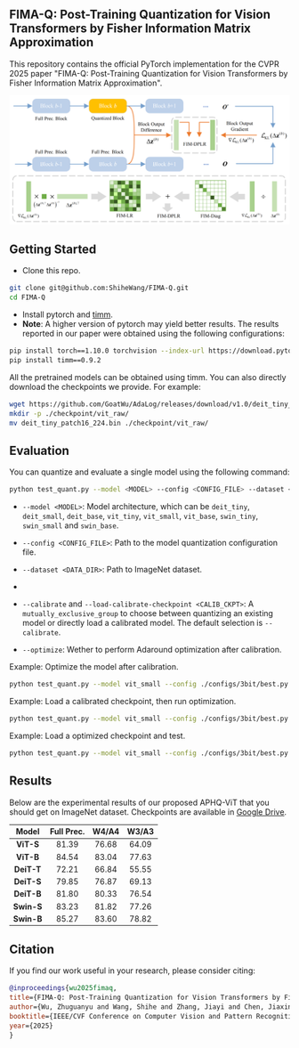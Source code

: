 ## FIMA-Q: Post-Training Quantization for Vision Transformers by Fisher Information Matrix Approximation

This repository contains the official PyTorch implementation for the CVPR 2025 paper "FIMA-Q: Post-Training Quantization for Vision Transformers by Fisher Information Matrix Approximation".

![overview](./assets/main_fig.png)

## Getting Started

- Clone this repo.

```bash
git clone git@github.com:ShiheWang/FIMA-Q.git
cd FIMA-Q
```

- Install pytorch and [timm](https://github.com/huggingface/pytorch-image-models/tree/main).
- **Note**: A higher version of pytorch may yield better results. The results reported in our paper were obtained using the following configurations:

```bash
pip install torch==1.10.0 torchvision --index-url https://download.pytorch.org/whl/cu113
pip install timm==0.9.2
```

All the pretrained models can be obtained using timm. You can also directly download the checkpoints we provide. For example:

```bash
wget https://github.com/GoatWu/AdaLog/releases/download/v1.0/deit_tiny_patch16_224.bin
mkdir -p ./checkpoint/vit_raw/
mv deit_tiny_patch16_224.bin ./checkpoint/vit_raw/
```

## Evaluation

You can quantize and evaluate a single model using the following command:

```bash
python test_quant.py --model <MODEL> --config <CONFIG_FILE> --dataset <DATA_DIR> [--calibrate] [--load-calibrate-checkpoint <CALIB_CKPT>] [--optimize]
```

- `--model <MODEL>`: Model architecture, which can be `deit_tiny`, `deit_small`, `deit_base`, `vit_tiny`, `vit_small`, `vit_base`, `swin_tiny`, `swin_small` and `swin_base`.

- `--config <CONFIG_FILE>`: Path to the model quantization configuration file.

- `--dataset <DATA_DIR>`: Path to ImageNet dataset.
- 
- `--calibrate` and `--load-calibrate-checkpoint <CALIB_CKPT>`: A `mutually_exclusive_group` to choose between quantizing an existing model or directly load a calibrated model. The default selection is `--calibrate`.

- `--optimize`: Wether to perform Adaround optimization after calibration.

Example: Optimize the model after calibration.

```bash
python test_quant.py --model vit_small --config ./configs/3bit/best.py --dataset ~/data/ILSVRC/Data/CLS-LOC --val-batch-size 500 --calibrate --optimize --optim-metric fisher_lr+diag
```

Example: Load a calibrated checkpoint, then run optimization.

```bash
python test_quant.py --model vit_small --config ./configs/3bit/best.py --dataset ~/data/ILSVRC/Data/CLS-LOC --val-batch-size 500 --optimize --optim-metric fisher_lr+diag
```

Example: Load a optimized checkpoint and test.

```bash
python test_quant.py --model vit_small --config ./configs/3bit/best.py --dataset ~/data/ILSVRC/Data/CLS-LOC --val-batch-size 500 --load-optimize-checkpoint ./checkpoints/quant_result/vit_small_w3_a3_optimsize_1024_fisher_lr+diag_qdropq15.pth --test-optimize-checkpoint 
```

## Results

Below are the experimental results of our proposed APHQ-ViT that you should get on ImageNet dataset. Checkpoints are available in [Google Drive](https://drive.google.com/drive/folders/1PxzP9O8dnXVeACTJJl4nHrQlVI_kpuz-?usp=drive_link).

| Model | **Full Prec.** | **W4/A4** | **W3/A3** |
|:----------:|:--------------:|:---------:|:---------:|
| **ViT-S**  | 81.39          | 76.68     | 64.09     |
| **ViT-B**  | 84.54          | 83.04     | 77.63     |
| **DeiT-T** | 72.21          | 66.84     | 55.55     |
| **DeiT-S** | 79.85          | 76.87     | 69.13     |
| **DeiT-B** | 81.80          | 80.33     | 76.54     |
| **Swin-S** | 83.23          | 81.82     | 77.26     |
| **Swin-B** | 85.27          | 83.60     | 78.82     |

## Citation

If you find our work useful in your research, please consider citing:

```bibtex
@inproceedings{wu2025fimaq,
title={FIMA-Q: Post-Training Quantization for Vision Transformers by Fisher Information Matrix Approximation},
author={Wu, Zhuguanyu and Wang, Shihe and Zhang, Jiayi and Chen, Jiaxin and Wang, Yunhong},
booktitle={IEEE/CVF Conference on Computer Vision and Pattern Recognition (CVPR)},
year={2025}
}
```